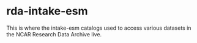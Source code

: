 # rda-intake-esm

This is where the intake-esm catalogs used to access various datasets in the NCAR Research Data Archive live.
